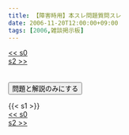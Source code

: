 ```yaml
---
title: 【障害時用】本スレ問題質問スレ
date: 2006-11-20T12:00:00+09:00
tags: [2006,雑談掲示板]
---
```

<div class="th_left"><a href="../s0"><< s0</a></div>
<div class="th_right"><a href="../s2">s2 >></a></div>
<br><br>
<script src="../../js/cupsoup.js"></script>
<form>
<input type="button" value="問題と解説のみにする" onClick="toggleCupsoup()">
</form>
{{< s1 >}}
<div class="th_left"><a href="../s0"><< s0</a></div>
<div class="th_right"><a href="../s2">s2 >></a></div>